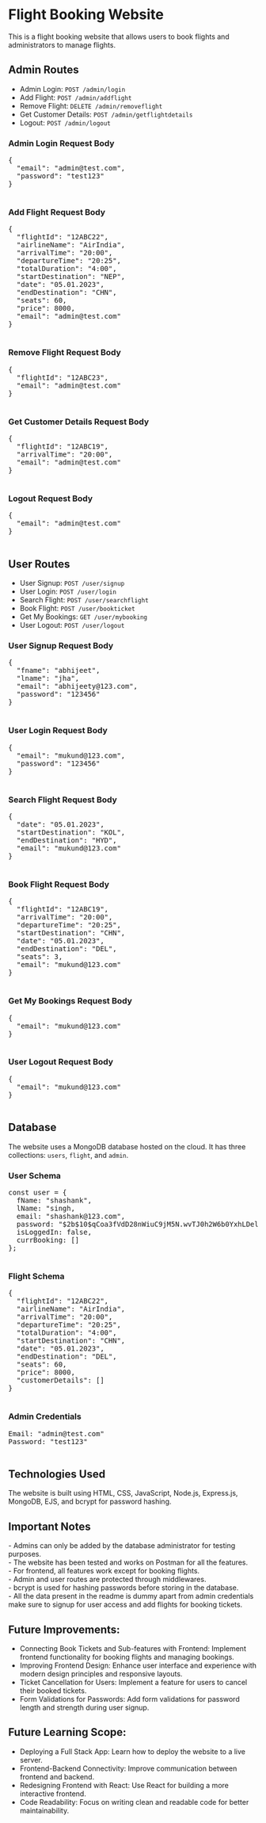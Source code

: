 <!DOCTYPE html>
<html>
<head>
 
</head>
<body>
  <h1>Flight Booking Website</h1>
  <p>
    This is a flight booking website that allows users to book flights and administrators to manage flights.
  </p>
  <h2>Admin Routes</h2>
  <ul>
    <li>Admin Login: <code>POST /admin/login</code></li>
    <li>Add Flight: <code>POST /admin/addflight</code></li>
    <li>Remove Flight: <code>DELETE /admin/removeflight</code></li>
    <li>Get Customer Details: <code>POST /admin/getflightdetails</code></li>
    <li>Logout: <code>POST /admin/logout</code></li>
  </ul>
  
  <h3>Admin Login Request Body</h3>
  <pre>
{
  "email": "admin@test.com",
  "password": "test123"
}
  </pre>

  <h3>Add Flight Request Body</h3>
  <pre>
{
  "flightId": "12ABC22",
  "airlineName": "AirIndia",
  "arrivalTime": "20:00",
  "departureTime": "20:25",
  "totalDuration": "4:00",
  "startDestination": "NEP",
  "date": "05.01.2023",
  "endDestination": "CHN",
  "seats": 60,
  "price": 8000,
  "email": "admin@test.com"
}
  </pre>

  <h3>Remove Flight Request Body</h3>
  <pre>
{
  "flightId": "12ABC23",
  "email": "admin@test.com"
}
  </pre>

  <h3>Get Customer Details Request Body</h3>
  <pre>
{
  "flightId": "12ABC19",
  "arrivalTime": "20:00",
  "email": "admin@test.com"
}
  </pre>

  <h3>Logout Request Body</h3>
  <pre>
{
  "email": "admin@test.com"
}
  </pre>

  <h2>User Routes</h2>
  <ul>
    <li>User Signup: <code>POST /user/signup</code></li>
    <li>User Login: <code>POST /user/login</code></li>
    <li>Search Flight: <code>POST /user/searchflight</code></li>
    <li>Book Flight: <code>POST /user/bookticket</code></li>
    <li>Get My Bookings: <code>GET /user/mybooking</code></li>
    <li>User Logout: <code>POST /user/logout</code></li>
  </ul>

  <h3>User Signup Request Body</h3>
  <pre>
{
  "fname": "abhijeet",
  "lname": "jha",
  "email": "abhijeety@123.com",
  "password": "123456"
}
  </pre>

  <h3>User Login Request Body</h3>
  <pre>
{
  "email": "mukund@123.com",
  "password": "123456"
}
  </pre>

  <h3>Search Flight Request Body</h3>
  <pre>
{
  "date": "05.01.2023",
  "startDestination": "KOL",
  "endDestination": "HYD",
  "email": "mukund@123.com"
}
  </pre>

  <h3>Book Flight Request Body</h3>
  <pre>
{
  "flightId": "12ABC19",
  "arrivalTime": "20:00",
  "departureTime": "20:25",
  "startDestination": "CHN",
  "date": "05.01.2023",
  "endDestination": "DEL",
  "seats": 3,
  "email": "mukund@123.com"
}
  </pre>

  <h3>Get My Bookings Request Body</h3>
  <pre>
{
  "email": "mukund@123.com"
}
  </pre>

  <h3>User Logout Request Body</h3>
  <pre>
{
  "email": "mukund@123.com"
}
  </pre>

  <h2>Database</h2>
  <p>
    The website uses a MongoDB database hosted on the cloud. It has three collections: <code>users</code>, <code>flight</code>, and <code>admin</code>.
  </p>

  <h3>User Schema</h3>
  <pre>
const user = {
  fName: "shashank",
  lName: "singh,
  email: "shashank@123.com",
  password: "$2b$10$qCoa3fVdD28nWiuC9jM5N.wvTJ0h2W6b0YxhLDelGpafEVA7BZUV2",
  isLoggedIn: false,
  currBooking: []
};
  </pre>

  <h3>Flight Schema</h3>
  <pre>
{
  "flightId": "12ABC22",
  "airlineName": "AirIndia",
  "arrivalTime": "20:00",
  "departureTime": "20:25",
  "totalDuration": "4:00",
  "startDestination": "CHN",
  "date": "05.01.2023",
  "endDestination": "DEL",
  "seats": 60,
  "price": 8000,
  "customerDetails": []
}
  </pre>

  <h3>Admin Credentials</h3>
  <pre>
Email: "admin@test.com"
Password: "test123"
  </pre>

  <h2>Technologies Used</h2>
  <p>
    The website is built using HTML, CSS, JavaScript, Node.js, Express.js, MongoDB, EJS, and bcrypt for password hashing.
  </p>

  <h2>Important Notes</h2>
  <p>
    - Admins can only be added by the database administrator for testing purposes.
    <br>
    - The website has been tested and works on Postman for all the features.
    <br>
    - For frontend, all features work except for booking flights.
    <br>
    - Admin and user routes are protected through middlewares.
    <br>
    - bcrypt is used for hashing passwords before storing in the database.
    <br>
    - All the data present in the readme is dummy apart from admin credentials make sure to signup for user access and add flights for booking tickets.
  </p>
<h2>Future Improvements:</h2>
  <ul>
    <li>Connecting Book Tickets and Sub-features with Frontend: Implement frontend functionality for booking flights and managing bookings.</li>
    <li>Improving Frontend Design: Enhance user interface and experience with modern design principles and responsive layouts.</li>
    <li>Ticket Cancellation for Users: Implement a feature for users to cancel their booked tickets.</li>
    <li>Form Validations for Passwords: Add form validations for password length and strength during user signup.</li>
  </ul>

  <h2>Future Learning Scope:</h2>
  <ul>
    <li>Deploying a Full Stack App: Learn how to deploy the website to a live server.</li>
    <li>Frontend-Backend Connectivity: Improve communication between frontend and backend.</li>
    <li>Redesigning Frontend with React: Use React for building a more interactive frontend.</li>
    <li>Code Readability: Focus on writing clean and readable code for better maintainability.</li>
  </ul>
</body>
</html>
